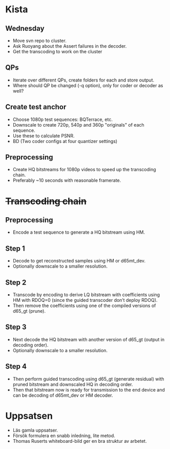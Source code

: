 # Kista

## Wednesday
- Move svn repo to cluster.
- Ask Ruoyang about the Assert failures in the decoder.
- Get the transcoding to work on the cluster

## QPs
- Iterate over different QPs, create folders for each and store output.
- Where should QP be changed (-q option), only for coder or decoder as well?

## Create test anchor
- Choose 1080p test sequences: BQTerrace, etc.
- Downscale to create 720p, 540p and 360p "originals" of each sequence.
- Use these to calculate PSNR.
- BD (Two coder configs at four quantizer settings)

## Preprocessing
- Create HQ bitstreams for 1080p videos to speed up the transcoding chain.
- Preferably ~10 seconds with reasonable framerate.


# <s>Transcoding chain</s>

## Preprocessing
- Encode a test sequence to generate a HQ bitstream using HM.

## Step 1
- Decode to get reconstructed samples using HM or d65mt_dev.
- Optionally downscale to a smaller resolution.

## Step 2
- Transcode by encoding to derive LQ bitstream with coefficients using HM with RDOQ=0 (since the guided transcoder don’t deploy RDOQ).
- Then remove the coefficients using one of the compiled versions of d65_gt (prune).

## Step 3
- Next decode the HQ bitstream with another version of d65_gt (output in decoding order).
- Optionally downscale to a smaller resolution.

## Step 4
- Then perform guided transcoding using d65_gt (generate residual) with pruned bitstream and downscaled HQ in decoding order.
- Then that bitstream now is ready for transmission to the end device and can be decoding of d65mt_dev or HM decoder.


# Uppsatsen
- Läs gamla uppsatser.
- Försök formulera en snabb inledning, lite metod.
- Thomas Ruserts whiteboard-bild ger en bra struktur av arbetet.